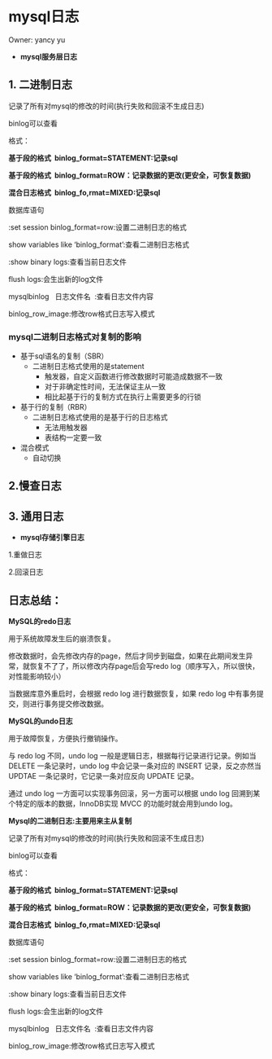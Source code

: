 # mysql日志

Owner: yancy yu

- **mysql服务层日志**

## 1. 二进制日志

记录了所有对mysql的修改的时间(执行失败和回滚不生成日志)

binlog可以查看

格式：

**基于段的格式  binlog_format=STATEMENT:记录sql**

**基于段的格式  binlog_format=ROW：记录数据的更改(更安全，可恢复数据)**

**混合日志格式  binlog_fo,rmat=MIXED:记录sql**

数据库语句

:set session binlog_format=row:设置二进制日志的格式

show variables like ‘binlog_format’:查看二进制日志格式

:show binary logs:查看当前日志文件

flush logs:会生出新的log文件

mysqlbinlog   日志文件名  :查看日志文件内容

binlog_row_image:修改row格式日志写入模式

### mysql二进制日志格式对复制的影响

- 基于sql语名的复制（SBR）
    - 二进制日志格式使用的是statement
        - 触发器，自定义函数进行修改数据时可能造成数据不一致
        - 对于非确定性时间，无法保证主从一致
        - 相比起基于行的复制方式在执行上需要更多的行锁
- 基于行的复制（RBR）
    - 二进制日志格式使用的是基于行的日志格式
        - 无法用触发器
        - 表结构一定要一致
- 混合模式
    - 自动切换

## 2.慢查日志

## 3. 通用日志

- **mysql存储引擎日志**

1.重做日志

2.回滚日志

## 日志总结：

**MySQL的redo日志**

用于系统故障发生后的崩溃恢复。

修改数据时，会先修改内存的page，然后才同步到磁盘，如果在此期间发生异常，就恢复不了了，所以修改内存page后会写redo log（顺序写入，所以很快，对性能影响较小）

当数据库意外重启时，会根据 redo log 进行数据恢复，如果 redo log 中有事务提交，则进行事务提交修改数据。

**MySQL的undo日志**

用于故障恢复，方便执行撤销操作。

与 redo log 不同，undo log 一般是逻辑日志，根据每行记录进行记录。例如当 DELETE 一条记录时，undo log 中会记录一条对应的 INSERT 记录，反之亦然当 UPDTAE 一条记录时，它记录一条对应反向 UPDATE 记录。

通过 undo log 一方面可以实现事务回滚，另一方面可以根据 undo log 回溯到某个特定的版本的数据，InnoDB实现 MVCC 的功能时就会用到undo log。

**Mysql的二进制日志:主要用来主从复制**

记录了所有对mysql的修改的时间(执行失败和回滚不生成日志)

binlog可以查看

格式：

**基于段的格式  binlog_format=STATEMENT:记录sql**

**基于段的格式  binlog_format=ROW：记录数据的更改(更安全，可恢复数据)**

**混合日志格式  binlog_fo,rmat=MIXED:记录sql**

数据库语句

:set session binlog_format=row:设置二进制日志的格式

show variables like ‘binlog_format’:查看二进制日志格式

:show binary logs:查看当前日志文件

flush logs:会生出新的log文件

mysqlbinlog   日志文件名  :查看日志文件内容

binlog_row_image:修改row格式日志写入模式